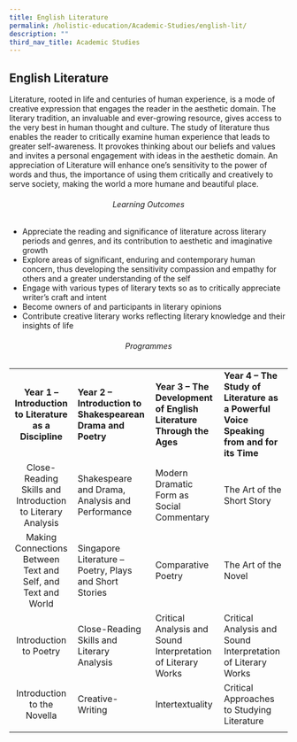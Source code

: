 ```yaml
---
title: English Literature
permalink: /holistic-education/Academic-Studies/english-lit/
description: ""
third_nav_title: Academic Studies
---
```

## English Literature

Literature, rooted in life and centuries of human experience, is a mode of creative expression that engages the reader in the aesthetic domain. The literary tradition, an invaluable and ever-growing resource, gives access to the very best in human thought and culture. The study of literature thus enables the reader to critically examine human experience that leads to greater self-awareness. It provokes thinking about our beliefs and values and invites a personal engagement with ideas in the aesthetic domain. An appreciation of Literature will enhance one’s sensitivity to the power of words and thus, the importance of using them critically and creatively to serve society, making the world a more humane and beautiful place.

###### <center>Learning Outcomes</center>

*   Appreciate the reading and significance of literature across literary periods and genres, and its contribution to aesthetic and imaginative growth
*   Explore areas of significant, enduring and contemporary human concern, thus developing the sensitivity compassion and empathy for others and a greater understanding of the self
*   Engage with various types of literary texts so as to critically appreciate writer’s craft and intent
*   Become owners of and participants in literary opinions
*   Contribute creative literary works reflecting literary knowledge and their insights of life

###### <center>Programmes</center>

|   |   |   |   |
|:-:|---|---|---|
| **Year 1 – Introduction to Literature as a Discipline**  | **Year 2 – Introduction to Shakespearean Drama and Poetry**  | **Year 3 – The Development of English Literature Through the Ages**  | **Year 4 – The Study of Literature as a Powerful Voice Speaking from and for its Time**  |
| Close-Reading Skills and Introduction to Literary Analysis  | Shakespeare and Drama, Analysis and Performance  | Modern Dramatic Form as Social Commentary  | The Art of the Short Story  |
| Making Connections Between Text and Self, and Text and World  | Singapore Literature – Poetry, Plays and Short Stories  | Comparative Poetry  | The Art of the Novel  |
|Introduction to Poetry   | Close-Reading Skills and Literary Analysis  |Critical Analysis and Sound Interpretation of Literary Works   | Critical Analysis and Sound Interpretation of Literary Works  |
| Introduction to the Novella  | Creative-Writing  | Intertextuality  | Critical Approaches to Studying Literature  |
|   |   |   |   |